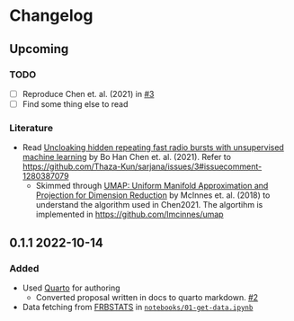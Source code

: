 # Changelog

## Upcoming

### TODO
- [ ] Reproduce Chen et. al. (2021) in [#3](https://github.com/Thaza-Kun/sarjana/issues/3)
- [ ] Find some thing else to read

### Literature
- Read [Uncloaking hidden repeating fast radio bursts with unsupervised machine learning](https://ui.adsabs.harvard.edu/abs/2022MNRAS.509.1227C/abstract) by Bo Han Chen et. al. (2021). Refer to https://github.com/Thaza-Kun/sarjana/issues/3#issuecomment-1280387079
  - Skimmed through [UMAP: Uniform Manifold Approximation and Projection for Dimension Reduction](https://ui.adsabs.harvard.edu/abs/2018arXiv180203426M/abstract) by McInnes et. al. (2018) to understand the algorithm used in Chen2021. The algortihm is implemented in https://github.com/lmcinnes/umap


## 0.1.1 2022-10-14

### Added
- Used [Quarto](https://quarto.org) for authoring
  * Converted proposal written in docs to quarto markdown. [#2](https://github.com/Thaza-Kun/sarjana/issues/2)
- Data fetching from [FRBSTATS](https://www.herta-experiment.org/frbstats/) in [`notebooks/01-get-data.ipynb`](notebooks/01-get-data.ipynb)